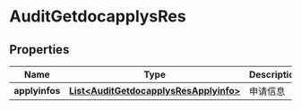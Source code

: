 # AuditGetdocapplysRes

## Properties
Name | Type | Description | Notes
------------ | ------------- | ------------- | -------------
**applyinfos** | [**List&lt;AuditGetdocapplysResApplyinfo&gt;**](AuditGetdocapplysResApplyinfo.md) | 申请信息 | 

